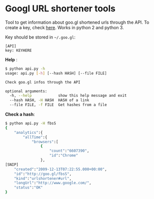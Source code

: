 # Googl URL shortener tools

Tool to get information about goo.gl shortened urls through the API. To create a key, check [here](https://developers.google.com/url-shortener/v1/getting_started#APIKey). Works in python 2 and python 3.

Key should be stored in `~/.goo.gl`:
```
[API]
key: KEYHERE
```

**Help** :
```bash
$ python api.py -h
usage: api.py [-h] [--hash HASH] [--file FILE]

Check goo.gl infos through the API

optional arguments:
  -h, --help            show this help message and exit
  --hash HASH, -H HASH  HASH of a link
  --file FILE, -f FILE  Get hashes from a file
```

**Check a hash**:
```bash
$ python api.py -H fbsS
{
    "analytics":{
        "allTime":{
            "browsers":[
                {
                    "count":"6607390",
                    "id":"Chrome"
                },
[SNIP]
    "created":"2009-12-13T07:22:55.000+00:00",
    "id":"http://goo.gl/fbsS",
    "kind":"urlshortener#url",
    "longUrl":"http://www.google.com/",
    "status":"OK"
}
```
